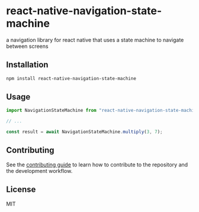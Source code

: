 # react-native-navigation-state-machine

a navigation library for react native that uses a state machine to navigate between screens

## Installation

```sh
npm install react-native-navigation-state-machine
```

## Usage

```js
import NavigationStateMachine from "react-native-navigation-state-machine";

// ...

const result = await NavigationStateMachine.multiply(3, 7);
```

## Contributing

See the [contributing guide](CONTRIBUTING.md) to learn how to contribute to the repository and the development workflow.

## License

MIT
